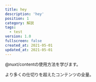 ```yaml
---
title: hey
description: 'hey'
position: 1
category: 解説
tags: 
  - test
version: 1.0
fullscreen: false
created_at: 2021-05-01
updated_at: 2021-05-01
---
```


@nuxt/contentの使用方法を学びます。
<!--more-->
より多くの仕切りを超えたコンテンツの全量。
